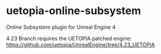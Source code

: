 # uetopia-online-subsystem
Online Subsystem plugin for Unreal Engine 4

4.23 Branch requires the UETOPIA patched engine:
https://github.com/uetopia/UnrealEngine/tree/4.23_UETOPIA
